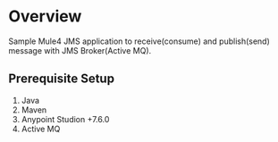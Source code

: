 # Overview
Sample Mule4 JMS application to receive(consume) and publish(send) message with JMS Broker(Active MQ).

## Prerequisite Setup
1. Java
2. Maven
3. Anypoint Studion +7.6.0
4. Active MQ
